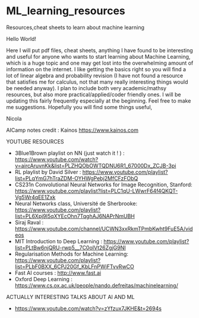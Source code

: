 # ML_learning_resources
Resources,cheat sheets to learn about machine learning

Hello World!

Here I will put pdf files, cheat sheets, anything I have found to be interesting and useful for anyone who wants to start learning about Machine Learning, which is a huge topic and one may get lost into the overwhelming amount of information on the internet. I like getting the basics right so you will find a lot of linear algebra and probability revision (I have not found a resource that satisfies me for calculus, not that many really interesting things would be needed anyway). I plan to include both very academic/mathsy resources, but also more practical/applied/coder friendly ones.
I will be updating this fairly frequently especially at the beginning. Feel free to make me suggestions.
Hopefully you will find some things useful, 

Nicola 


AICamp notes credit : Kainos https://www.kainos.com


YOUTUBE RESOURCES 

- 3Blue1Brown playlist on NN (just watch it ! ) : https://www.youtube.com/watch?v=aircAruvnKk&list=PLZHQObOWTQDNU6R1_67000Dx_ZCJB-3pi
- RL playlist by David Silver : https://www.youtube.com/playlist?list=PLqYmG7hTraZDM-OYHWgPebj2MfCFzFObQ
- CS231n Convolutional Neural Networks for Image Recognition, Stanford: https://www.youtube.com/playlist?list=PLC1qU-LWwrF64f4QKQT-Vg5Wr4qEE1Zxk
- Neural Networks class, Université de Sherbrooke: https://www.youtube.com/playlist?list=PL6Xpj9I5qXYEcOhn7TqghAJ6NAPrNmUBH
- Siraj Raval : https://www.youtube.com/channel/UCWN3xxRkmTPmbKwht9FuE5A/videos
- MIT Introduction to Deep Learning : https://www.youtube.com/playlist?list=PLtBw6njQRU-rwp5__7C0oIVt26ZgjG9NI
- Regularisation Methods for Machine Learning: https://www.youtube.com/playlist?list=PLbF0BXX_6CPJ20Gf_KbLFnPWjFTvvRwCO
- Fast AI courses : http://www.fast.ai
- Oxford Deep Learning : https://www.cs.ox.ac.uk/people/nando.defreitas/machinelearning/


ACTUALLY INTERESTING TALKS ABOUT AI AND ML 
- https://www.youtube.com/watch?v=zYfzux7JKHE&t=2694s

